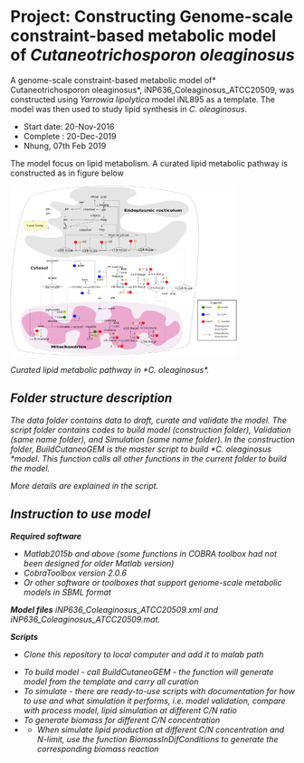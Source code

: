 # Project: Constructing Genome-scale constraint-based metabolic model of *Cutaneotrichosporon oleaginosus* 
A genome-scale constraint-based metabolic model of* Cutaneotrichosporon oleaginosus*, iNP636_Coleaginosus_ATCC20509, was constructed using *Yarrowia lipolytica* model iNL895 as a template. 
The model was then used to study lipid synthesis in *C. oleaginosus*.
* Start date: 20-Nov-2016
* Complete : 20-Dec-2019
* Nhung, 07th Feb 2019

The model focus on lipid metabolism. A curated lipid metabolic pathway is constructed as in figure below

<p>
<img src="https://github.com/nhungpham1707/Cutaneo_GEM/blob/master/Results_Figures/lipid_v01.pdf" width="400" height="300" alt>
</p>
<p>
    <em>Curated lipid metabolic pathway in *C. oleaginosus*<em>.
        </p>


## Folder structure description
The data folder contains data to draft, curate and validate the model. 
The script folder contains codes to build model (construction folder), Validation (same name folder), and Simulation (same name folder). 
In the construction folder, BuildCutaneoGEM is the master script to build *C. oleaginosus *model. This function calls all other functions in the current folder to build the model.

More details are explained in the script. 

## Instruction to use model 

**Required software**


*  Matlab2015b and above (some functions in COBRA toolbox had not been designed for older Matlab version)
*  CobraToolbox version 2.0.6
*  Or other software or toolboxes that support genome-scale metabolic models in SBML format

**Model files**
iNP636_Coleaginosus_ATCC20509.xml and iNP636_Coleaginosus_ATCC20509.mat. 

**Scripts**
- Clone this repository to local computer and add it to malab path
* To build model  - call BuildCutaneoGEM - the function will generate model from the template and carry all curation 
* To simulate - there are ready-to-use scripts with documentation for how to use and what simulation it performs, i.e. model validation, compare with process model, lipid simulation at different C/N ratio
* To generate biomass for different C/N concentration
* - When simulate lipid production at different C/N concentration and N-limit, use the function BiomassInDifConditions to generate the corresponding biomass reaction 
